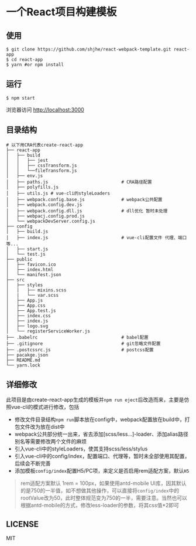 # 一个React项目构建模板
## 使用

```
$ git clone https://github.com/shjhe/react-webpack-template.git react-app
$ cd react-app
$ yarn #or npm install
```

## 运行
```
$ npm start
```
浏览器访问 [http://localhost:3000](http://localhost:3000)
## 目录结构
```
# 以下用CRA代表create-react-app
├── react-app                               
│   ├── build
│   │   ├── jest
│   │   ├── cssTransform.js
│   │   └──fileTransform.js
│   ├── env.js
│   ├── paths.js                            # CRA路径配置
│   ├── polyfills.js
│   ├── utils.js # vue-cli的styleLoaders
│   ├── webpack.config.base.js              # webpack公共配置
│   ├── webpack.config.dev.js
│   ├── webpack.config.dll.js               # dll优化 暂时未处理
│   ├── webpacj.config.prod.js
│   └── webpackDevServer.config.js
├── config
│   ├── build.js
│   ├── index.js                            # vue-cli配置文件 代理、端口等...
│   ├── start.js
│   └── test.js
├── public
│   ├── favicon.ico
│   ├── index.html
│   └── manifest.json
├── src
│   ├── styles
│   |   ├── mixins.scss
│   |   └── var.scss
│   ├── App.js
│   ├── App.css
│   ├── App.test.js
│   ├── index.css
│   ├── index.js
│   ├── logo.svg
│   └── registerServiceWorker.js
├── .babelrc                                # babel配置
├── .gitignore                              # git忽略文件配置
├── .postcssrc.js                           # postcss配置
├── pacakge.json
├── README.md
└── yarn.lock
```
## 详细修改

此项目是由create-react-app生成的模板并`npm run eject`后改造而来，主要是仿照vue-cli的模式进行修改，包括
* 修改文件目录结构`npm run`脚本放在config中，webpack配置放在build中，打包文件改为放在dist中
* webpack公共部分统一出来，省去添加[scss/less...]-loader、添加alias路径别名等需要修改两个文件的麻烦
* 引入vue-cli中的styleLoaders，使其支持scss/less/stylus
* 引入vue-cli中的config/index，配置端口、代理等，暂时未全部使用其配置，后续会不断完善
* 添加模板`config/index`配置H5/PC项，来定义是否启用rem适配方案，默认`H5`
> rem适配方案默认 1rem = 100px，如果使用antd-mobile UI库，因其默认的是750的一半值，如不想做其他操作，可以直接将`config/index`中的rootValue改为50，此时整体规范变为750的一半，需要注意。当然也可以根据antd-mobile的方式，修改less-loader的参数，将其css值*2即可
## LICENSE
MIT